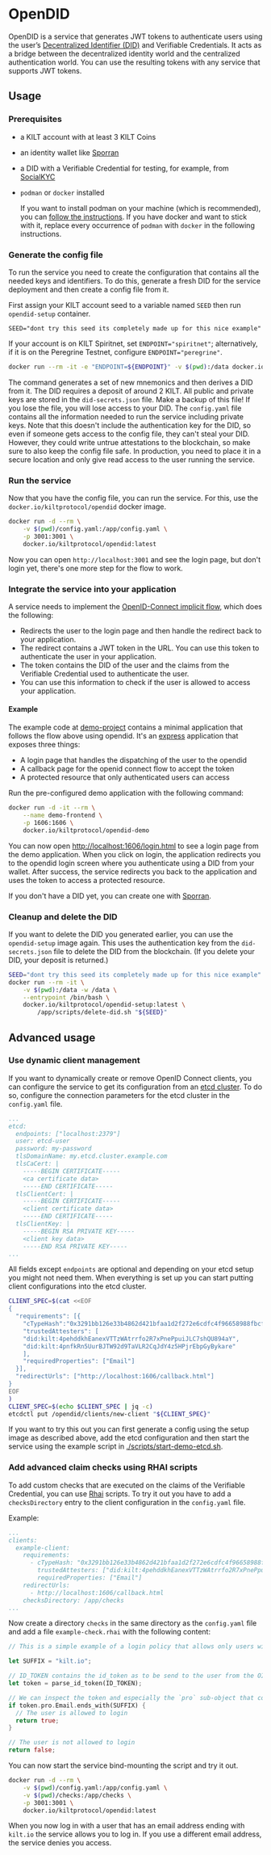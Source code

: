 # OpenDID

OpenDID is a service that generates JWT tokens to authenticate users using the user’s [Decentralized Identifier (DID)](https://docs.kilt.io/docs/concepts/did) and Verifiable Credentials.
It acts as a bridge between the decentralized identity world and the centralized authentication world.
You can use the resulting tokens with any service that supports JWT tokens.

## Usage

### Prerequisites

- a KILT account with at least 3 KILT Coins
- an identity wallet like [Sporran](https://www.sporran.org/)
- a DID with a Verifiable Credential for testing, for example, from [SocialKYC](https://socialkyc.io)
- `podman` or `docker` installed

  If you want to install podman on your machine (which is recommended), you can [follow the instructions](https://podman.io/getting-started/installation).
  If you have docker and want to stick with it, replace every occurrence of `podman` with `docker` in the following instructions.

### Generate the config file

To run the service you need to create the configuration that contains all the needed keys and identifiers.
To do this, generate a fresh DID for the service deployment and then create a config file from it.

First assign your KILT account seed to a variable named `SEED` then run `opendid-setup` container.

`SEED="dont try this seed its completely made up for this nice example"`

If your account is on KILT Spiritnet, set `ENDPOINT="spiritnet"`; alternatively, if it is on the Peregrine Testnet, configure `ENDPOINT="peregrine"`.

```bash
docker run --rm -it -e "ENDPOINT=${ENDPOINT}" -v $(pwd):/data docker.io/kiltprotocol/opendid-setup:latest "${SEED}"
```

The command generates a set of new mnemonics and then derives a DID from it.
The DID requires a deposit of around 2 KILT.
All public and private keys are stored in the `did-secrets.json` file.
Make a backup of this file!
If you lose the file, you will lose access to your DID.
The `config.yaml` file contains all the information needed to run the service including private keys.
Note that this doesn't include the authentication key for the DID, so even if someone gets access to the config file, they can't steal your DID.
However, they could write untrue attestations to the blockchain, so make sure to also keep the config file safe.
In production, you need to place it in a secure location and only give read access to the user running the service.

### Run the service

Now that you have the config file, you can run the service. For this, use the `docker.io/kiltprotocol/opendid` docker image.

```bash
docker run -d --rm \
    -v $(pwd)/config.yaml:/app/config.yaml \
    -p 3001:3001 \
    docker.io/kiltprotocol/opendid:latest
```

Now you can open `http://localhost:3001` and see the login page, but don't login yet, there's one more step for the flow to work.

### Integrate the service into your application

A service needs to implement the [OpenID-Connect implicit flow](https://openid.net/specs/openid-connect-implicit-1_0.html#ImplicitFlow), which does the following:

- Redirects the user to the login page and then handle the redirect back to your application.
- The redirect contains a JWT token in the URL. You can use this token to authenticate the user in your application.
- The token contains the DID of the user and the claims from the Verifiable Credential used to authenticate the user.
- You can use this information to check if the user is allowed to access your application.

#### Example

The example code at [demo-project](./demo-project/) contains a minimal application that follows the flow above using opendid.
It's an [express](https://expressjs.com) application that exposes three things:

- A login page that handles the dispatching of the user to the opendid
- A callback page for the openid connect flow to accept the token
- A protected resource that only authenticated users can access

Run the pre-configured demo application with the following command:

```bash
docker run -d -it --rm \
    --name demo-frontend \
    -p 1606:1606 \
    docker.io/kiltprotocol/opendid-demo
```

You can now open [http://localhost:1606/login.html](http://localhost:1606/login.html) to see a login page from the demo application.
When you click on login, the application redirects you to the opendid login screen where you authenticate using a DID from your wallet.
After success, the service redirects you back to the application and uses the token to access a protected resource.

If you don't have a DID yet, you can create one with [Sporran](https://www.sporran.org/).

### Cleanup and delete the DID

If you want to delete the DID you generated earlier, you can use the `opendid-setup` image again.
This uses the authentication key from the `did-secrets.json` file to delete the DID from the blockchain.
(If you delete your DID, your deposit is returned.)

```bash
SEED="dont try this seed its completely made up for this nice example"
docker run --rm -it \
    -v $(pwd):/data -w /data \
    --entrypoint /bin/bash \
    docker.io/kiltprotocol/opendid-setup:latest \
        /app/scripts/delete-did.sh "${SEED}"
```

## Advanced usage

### Use dynamic client management

If you want to dynamically create or remove OpenID Connect clients, you can configure the service to get its configuration from an [etcd cluster](https://etcd.io).
To do so, configure the connection parameters for the etcd cluster in the `config.yaml` file.

```yaml
...
etcd:
  endpoints: ["localhost:2379"]
  user: etcd-user
  password: my-password
  tlsDomainName: my.etcd.cluster.example.com
  tlsCaCert: |
    -----BEGIN CERTIFICATE-----
    <ca certificate data>
    -----END CERTIFICATE-----
  tlsClientCert: |
    -----BEGIN CERTIFICATE-----
    <client certificate data>
    -----END CERTIFICATE-----
  tlsClientKey: |
    -----BEGIN RSA PRIVATE KEY-----
    <client key data>
    -----END RSA PRIVATE KEY-----
...
```

All fields except `endpoints` are optional and depending on your etcd setup you might not need them.
When everything is set up you can start putting client configurations into the etcd cluster.

```bash
CLIENT_SPEC=$(cat <<EOF
{
  "requirements": [{
    "cTypeHash":"0x3291bb126e33b4862d421bfaa1d2f272e6cdfc4f96658988fbcffea8914bd9ac",
    "trustedAttesters": [
    "did:kilt:4pehddkhEanexVTTzWAtrrfo2R7xPnePpuiJLC7shQU894aY",
    "did:kilt:4pnfkRn5UurBJTW92d9TaVLR2CqJdY4z5HPjrEbpGyBykare"
    ],
    "requiredProperties": ["Email"]
  }],
  "redirectUrls": ["http://localhost:1606/callback.html"]
}
EOF
)
CLIENT_SPEC=$(echo $CLIENT_SPEC | jq -c)
etcdctl put /opendid/clients/new-client "${CLIENT_SPEC}"
```

If you want to try this out you can first generate a config using the setup image as described above, add the etcd configuration and then start the service using the example script in [./scripts/start-demo-etcd.sh](./scripts/start-demo-etcd.sh).

### Add advanced claim checks using RHAI scripts

To add custom checks that are executed on the claims of the Verifiable Credential, you can use [Rhai](https://rhai.rs) scripts.
To try it out you have to add a `checksDirectory` entry to the client configuration in the `config.yaml` file.

Example:

```yaml
...
clients:
  example-client:
    requirements:
      - cTypeHash: "0x3291bb126e33b4862d421bfaa1d2f272e6cdfc4f96658988fbcffea8914bd9ac"
        trustedAttesters: ["did:kilt:4pehddkhEanexVTTzWAtrrfo2R7xPnePpuiJLC7shQU894aY", "did:kilt:4pnfkRn5UurBJTW92d9TaVLR2CqJdY4z5HPjrEbpGyBykare"]
        requiredProperties: ["Email"]
    redirectUrls:
      - http://localhost:1606/callback.html
    checksDirectory: /app/checks
...
```

Now create a directory `checks` in the same directory as the `config.yaml` file and add a file `example-check.rhai` with the following content:

```rust
// This is a simple example of a login policy that allows only users with an email address ending with `kilt.io` to login.

let SUFFIX = "kilt.io";

// ID_TOKEN contains the id_token as to be send to the user from the OIDC provider
let token = parse_id_token(ID_TOKEN);

// We can inspect the token and especially the `pro` sub-object that contains the users claims
if token.pro.Email.ends_with(SUFFIX) {
  // The user is allowed to login
  return true;
}

// The user is not allowed to login
return false;
```

You can now start the service bind-mounting the script and try it out.

```bash
docker run -d --rm \
    -v $(pwd)/config.yaml:/app/config.yaml \
    -v $(pwd)/checks:/app/checks \
    -p 3001:3001 \
    docker.io/kiltprotocol/opendid:latest
```

When you now log in with a user that has an email address ending with `kilt.io` the service allows you to log in.
If you use a different email address, the service denies you access.
